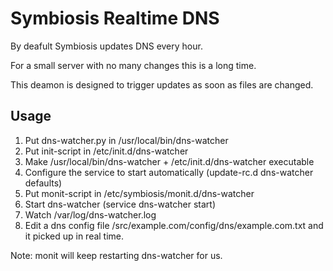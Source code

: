 Symbiosis Realtime DNS
======================

By deafult Symbiosis updates DNS every hour.

For a small server with no many changes this is a long time.

This deamon is designed to trigger updates as soon as files are changed.

Usage
-----
1. Put dns-watcher.py in /usr/local/bin/dns-watcher
2. Put init-script in /etc/init.d/dns-watcher
3. Make /usr/local/bin/dns-watcher + /etc/init.d/dns-watcher executable
4. Configure the service to start automatically (update-rc.d dns-watcher
   defaults)
5. Put monit-script in /etc/symbiosis/monit.d/dns-watcher
6. Start dns-watcher (service dns-watcher start)
7. Watch /var/log/dns-watcher.log
8. Edit a dns config file /src/example.com/config/dns/example.com.txt and it
   picked up in real time.

Note: monit will keep restarting dns-watcher for us.
